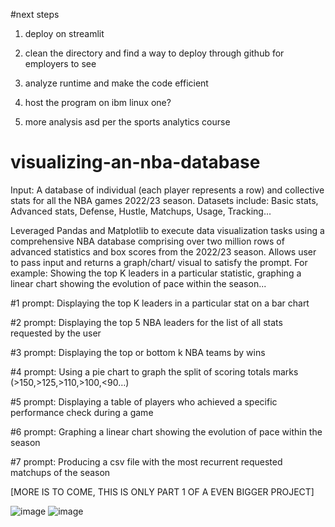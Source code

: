 #next steps
1. deploy on streamlit

2. clean the directory and find a way to deploy through github for employers to see

3. analyze runtime and make the code efficient

4. host the program on ibm linux one?

5. more analysis asd per the sports analytics course


# visualizing-an-nba-database

Input: A database of individual (each player represents a row) and collective stats for all the NBA games 2022/23 season. 
Datasets include: Basic stats, Advanced stats, Defense, Hustle, Matchups, Usage, Tracking...

Leveraged Pandas and Matplotlib to execute data visualization tasks using a comprehensive NBA database comprising over
two million rows of advanced statistics and box scores from the 2022/23 season. Allows user to pass input and returns a graph/chart/
visual to satisfy the prompt. For example: Showing the top K leaders in a particular statistic, graphing a linear chart showing
the evolution of pace within the season...

#1 prompt: Displaying the top K leaders in a particular stat on a bar chart

#2 prompt: Displaying the top 5 NBA leaders for the list of all stats requested by the user

#3 prompt: Displaying the top or bottom k NBA teams by wins

#4 prompt: Using a pie chart to graph the split of scoring totals marks (>150,>125,>110,>100,<90…)

#5 prompt: Displaying a table of players who achieved a specific performance check during a game

#6 prompt: Graphing a linear chart showing the evolution of pace within the season

#7 prompt: Producing a csv file with the most recurrent requested matchups of the season

[MORE IS TO COME, THIS IS ONLY PART 1 OF A EVEN BIGGER PROJECT]


![image](https://github.com/user-attachments/assets/6906abc8-77ec-4b29-a09a-bfa1209f8eb7)
![image](https://github.com/user-attachments/assets/a6921b51-0fff-4356-b765-422b537fc25a)




